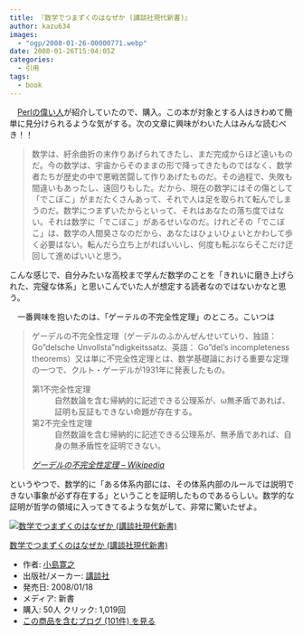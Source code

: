 ```yaml
---
title: 『数学でつまずくのはなぜか (講談社現代新書)』
author: kazu634
images:
  - "ogp/2008-01-26-00000771.webp"
date: 2008-01-26T15:04:05Z
categories:
  - 引用
tags:
  - book
---
```

<div class="section">
<p>
    　<a href="http://blog.livedoor.jp/dankogai/archives/50987985.html" onclick="__gaTracker('send', 'event', 'outbound-article', 'http://blog.livedoor.jp/dankogai/archives/50987985.html', 'Perlの偉い人');" target="_blank">Perlの偉い人</a>が紹介していたので、購入。この本が対象とする人はきわめて簡単に見分けられるような気がする。次の文章に興味がわいた人はみんな読むべき！！
</p>

<blockquote>
<p>
      数学は、紆余曲折の末作りあげられてきたし、まだ完成からほど遠いものだ。今の数学は、宇宙からそのままの形で降ってきたものではなく、数学者たちが歴史の中で悪戦苦闘して作りあげたものだ。その過程で、失敗も間違いもあったし、遠回りもした。だから、現在の数学にはその傷として「でこぼこ」がまだたくさんあって、それで人は足を取られて転んでしまうのだ。数学につまずいたからといって、それはあなたの落ち度ではない。それは数学に「でこぼこ」があるせいなのだ。けれどその「でこぼこ」は、数学の人間臭さなのだから、あなたはひょいひょいとかわして歩く必要はない。転んだら立ち上がればいいし、何度も転ぶならそこだけ迂回して進めばいいと思う。
</p>
</blockquote>

<p>
    こんな感じで、自分みたいな高校まで学んだ数学のことを「きれいに磨き上げられた、完璧な体系」と思いこんでいた人が想定する読者なのではないかなと思う。
</p>

<p>
    　一番興味を抱いたのは、「ゲーテルの不完全性定理」のところ。こいつは
</p>

<blockquote title="ゲーデルの不完全性定理 - Wikipedia" cite="http://ja.wikipedia.org/wiki/%E4%B8%8D%E5%AE%8C%E5%85%A8%E6%80%A7%E5%AE%9A%E7%90%86">
<p>
      ゲーデルの不完全性定理（ゲーデルのふかんぜんせいていり、独語：Go&#8221;delsche Unvollsta&#8221;ndigkeitssatz、英語： Go&#8221;del&#8217;s incompleteness theorems）又は単に不完全性定理とは、数学基礎論における重要な定理の一つで、クルト・ゲーデルが1931年に発表したもの。
</p>

<dl>
<dt>
        第1不完全性定理
</dt>

<dd>
        自然数論を含む帰納的に記述できる公理系が、ω無矛盾であれば、証明も反証もできない命題が存在する。
</dd>

<dt>
        第2不完全性定理
</dt>

<dd>
        自然数論を含む帰納的に記述できる公理系が、無矛盾であれば、自身の無矛盾性を証明できない。
</dd>
</dl>

<p>
<cite><a href="http://ja.wikipedia.org/wiki/%E4%B8%8D%E5%AE%8C%E5%85%A8%E6%80%A7%E5%AE%9A%E7%90%86" onclick="__gaTracker('send', 'event', 'outbound-article', 'http://ja.wikipedia.org/wiki/%E4%B8%8D%E5%AE%8C%E5%85%A8%E6%80%A7%E5%AE%9A%E7%90%86', 'ゲーデルの不完全性定理 &#8211; Wikipedia');" target="_blank">ゲーデルの不完全性定理 &#8211; Wikipedia</a></cite>
</p>
</blockquote>

<p>
    というやつで、数学的に「ある体系内部には、その体系内部のルールでは説明できない事象が必ず存在する」ということを証明したものであるらしい。数学的な証明が哲学の領域に入ってきてるような気がして、非常に驚いたぜよ。
</p>

<div class="hatena-asin-detail">
<a href="http://www.amazon.co.jp/dp/4062879255/?tag=hatena_st1-22&ascsubtag=d-7ibv" onclick="__gaTracker('send', 'event', 'outbound-article', 'http://www.amazon.co.jp/dp/4062879255/?tag=hatena_st1-22&ascsubtag=d-7ibv', '');"><img src="https://images-na.ssl-images-amazon.com/images/I/31oPnm71LkL._SL160_.jpg" class="hatena-asin-detail-image" alt="数学でつまずくのはなぜか (講談社現代新書)" title="数学でつまずくのはなぜか (講談社現代新書)" /></a></p>

<div class="hatena-asin-detail-info">
<p class="hatena-asin-detail-title">
<a href="http://www.amazon.co.jp/dp/4062879255/?tag=hatena_st1-22&ascsubtag=d-7ibv" onclick="__gaTracker('send', 'event', 'outbound-article', 'http://www.amazon.co.jp/dp/4062879255/?tag=hatena_st1-22&ascsubtag=d-7ibv', '数学でつまずくのはなぜか (講談社現代新書)');">数学でつまずくのはなぜか (講談社現代新書)</a>
</p>

<ul>
<li>
<span class="hatena-asin-detail-label">作者:</span> <a href="http://d.hatena.ne.jp/keyword/%BE%AE%C5%E7%B4%B2%C7%B7" onclick="__gaTracker('send', 'event', 'outbound-article', 'http://d.hatena.ne.jp/keyword/%BE%AE%C5%E7%B4%B2%C7%B7', '小島寛之');" class="keyword">小島寛之</a>
</li>
<li>
<span class="hatena-asin-detail-label">出版社/メーカー:</span> <a href="http://d.hatena.ne.jp/keyword/%B9%D6%C3%CC%BC%D2" onclick="__gaTracker('send', 'event', 'outbound-article', 'http://d.hatena.ne.jp/keyword/%B9%D6%C3%CC%BC%D2', '講談社');" class="keyword">講談社</a>
</li>
<li>
<span class="hatena-asin-detail-label">発売日:</span> 2008/01/18
</li>
<li>
<span class="hatena-asin-detail-label">メディア:</span> 新書
</li>
<li>
<span class="hatena-asin-detail-label">購入</span>: 50人 <span class="hatena-asin-detail-label">クリック</span>: 1,019回
</li>
<li>
<a href="http://d.hatena.ne.jp/asin/4062879255" onclick="__gaTracker('send', 'event', 'outbound-article', 'http://d.hatena.ne.jp/asin/4062879255', 'この商品を含むブログ (101件) を見る');" target="_blank">この商品を含むブログ (101件) を見る</a>
</li>
</ul>
</div>

<div class="hatena-asin-detail-foot">
</div>
</div>
</div>
